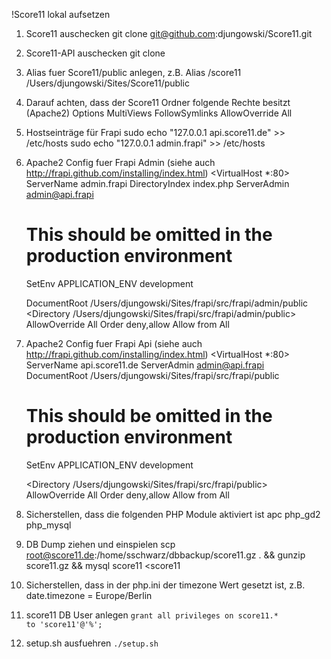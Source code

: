 !Score11 lokal aufsetzen
1. Score11 auschecken
git clone git@github.com:djungowski/Score11.git

2. Score11-API auschecken
git clone 

3. Alias fuer Score11/public anlegen, z.B.
Alias /score11 /Users/djungowski/Sites/Score11/public

4. Darauf achten, dass der Score11 Ordner folgende Rechte besitzt (Apache2)
Options MultiViews FollowSymlinks
AllowOverride All

5. Hostseinträge für Frapi
sudo echo "127.0.0.1 api.score11.de" >> /etc/hosts
sudo echo "127.0.0.1 admin.frapi" >> /etc/hosts

6. Apache2 Config fuer Frapi Admin (siehe auch http://frapi.github.com/installing/index.html)
<VirtualHost *:80>
    ServerName admin.frapi
    DirectoryIndex index.php
    ServerAdmin admin@api.frapi

    # This should be omitted in the production environment
    SetEnv APPLICATION_ENV development

    DocumentRoot /Users/djungowski/Sites/frapi/src/frapi/admin/public
    <Directory /Users/djungowski/Sites/frapi/src/frapi/admin/public>
        AllowOverride All
        Order deny,allow
        Allow from All
    </Directory>
</VirtualHost>

7. Apache2 Config fuer Frapi Api (siehe auch http://frapi.github.com/installing/index.html)
<VirtualHost *:80>
    ServerName api.score11.de
    ServerAdmin admin@api.frapi
    DocumentRoot /Users/djungowski/Sites/frapi/src/frapi/public

    # This should be omitted in the production environment
    SetEnv APPLICATION_ENV development

    <Directory /Users/djungowski/Sites/frapi/src/frapi/public>
        AllowOverride All
        Order deny,allow
        Allow from All
    </Directory>
</VirtualHost>

8. Sicherstellen, dass die folgenden PHP Module aktiviert ist
apc
php_gd2
php_mysql

9. DB Dump ziehen und einspielen
scp root@score11.de:/home/sschwarz/dbbackup/score11.gz . && gunzip score11.gz && mysql score11 <score11

10. Sicherstellen, dass in der php.ini der timezone Wert gesetzt ist, z.B.
date.timezone = Europe/Berlin

11. score11 DB User anlegen
<code>grant all privileges on score11.* to 'score11'@'%';</code>

12. setup.sh ausfuehren
<code>./setup.sh</code>
